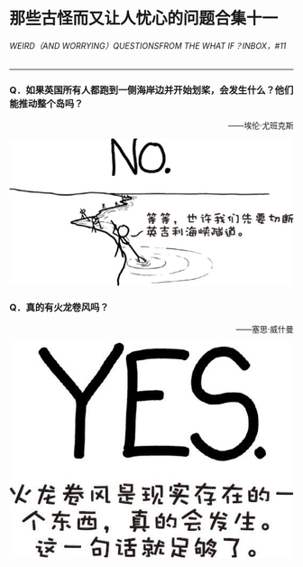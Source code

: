 # 那些古怪而又让人忧心的问题合集十一
###### WEIRD（AND WORRYING）QUESTIONSFROM THE WHAT IF？INBOX，#11
***
### Q．如果英国所有人都跑到一侧海岸边并开始划桨，会发生什么？他们能推动整个岛吗？
<p align="right">——埃伦·尤班克斯</p>

![18](./imgs/WIB-18.png)

### Q．真的有火龙卷风吗？
<p align="right">——塞思·威什曼</p>

![19](./imgs/WIB-19.png)

